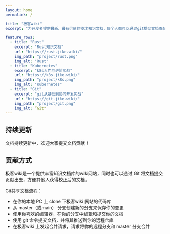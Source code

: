 ```yaml
---
layout: home
permalink: /

title: "极客wiki"
excerpt: "为开发者提供最新、最有价值的技术知识文档，每个人都可以通过git提交文档贡献!"

feature_rows:
  - title: "Rust"
    excerpt: "Rust知识文档"
    url: "https://rust.jike.wiki/"
    img_path: "project/rust.png"
    img_alt: "Rust"
  - title: "Kubernetes"
    excerpt: "k8s入门与进阶实战"
    url: "https://k8s.jike.wiki/"
    img_path: "project/k8s.png"
    img_alt: "Kubernetes"
  - title: "Git"
    excerpt: "git从基础到协同开发实战"
    url: "https://git.jike.wiki/"
    img_path: "project/git.png"
    img_alt: “Git"
---
```


## 持续更新

文档持续更新中，欢迎大家提交文档贡献！

## 贡献方式

极客wiki是一个提供丰富知识文档库的wiki网站，同时也可以通过 Git 将文档提交贡献出去，方便其他人获得校正后的文档。

Git共享文档流程：

* 在你的本地 PC 上 clone 下极客wiki 网站的代码库
* 从 master（或main） 分支创建新的分支来保存你的变更
* 使用你喜欢的编辑器，在你的分支中编辑和提交你的文档
* 使用 git 命令提交文档，并将其推送到你的远程仓库
* 在极客wiki 上发起合并请求，请求将你的远程分支和 master 分支合并
